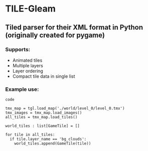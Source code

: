 # TILE-Gleam
## Tiled parser for their XML format in Python (originally created for pygame)

### Supports:
- Animated tiles
- Multiple layers
- Layer ordering
- Compact tile data in single list


### Example use:
`code`
```
tmx_map = tgl.load_map('./world/level_0/level_0.tmx')
tmx_images = tmx_map.load_images()
all_tiles = tmx_map.load_tiles()

world_tiles : list[GameTile] = []

for tile in all_tiles:
  if tile.layer_name == 'bg_clouds':
    world_tiles.append(GameTile(tile))
```
